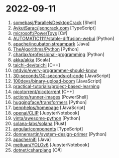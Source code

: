 # 2022-09-11

1. [somebasj/ParallelsDesktopCrack](https://github.com/somebasj/ParallelsDesktopCrack "Parallels Desktop for mac Crack") [Shell]
2. [AykutSarac/jsoncrack.com](https://github.com/AykutSarac/jsoncrack.com "🔮 Seamlessly visualize your JSON data instantly into graphs; paste, import or fetch!") [TypeScript]
3. [microsoft/PowerToys](https://github.com/microsoft/PowerToys "Windows system utilities to maximize productivity") [C#]
4. [AUTOMATIC1111/stable-diffusion-webui](https://github.com/AUTOMATIC1111/stable-diffusion-webui "Stable Diffusion web UI") [Python]
5. [apache/incubator-streampark](https://github.com/apache/incubator-streampark "StreamPark, Make stream processing easier! easy-to-use streaming application development framework and operation platform") [Java]
6. [TheAlgorithms/Python](https://github.com/TheAlgorithms/Python "All Algorithms implemented in Python") [Python]
7. [charlax/professional-programming](https://github.com/charlax/professional-programming "A collection of full-stack resources for programmers.") [Python]
8. [akka/akka](https://github.com/akka/akka "Build highly concurrent, distributed, and resilient message-driven applications on the JVM") [Scala]
9. [taichi-dev/taichi](https://github.com/taichi-dev/taichi "Productive & portable high-performance programming in Python.") [C++]
10. [mtdvio/every-programmer-should-know](https://github.com/mtdvio/every-programmer-should-know "A collection of (mostly) technical things every software developer should know about") 
11. [30-seconds/30-seconds-of-code](https://github.com/30-seconds/30-seconds-of-code "Short JavaScript code snippets for all your development needs") [JavaScript]
12. [100devs/binary-upload-boom](https://github.com/100devs/binary-upload-boom "The 100Devs Social Network") [JavaScript]
13. [practical-tutorials/project-based-learning](https://github.com/practical-tutorials/project-based-learning "Curated list of project-based tutorials") 
14. [picotorrent/picotorrent](https://github.com/picotorrent/picotorrent "A tiny, hackable BitTorrent client.") [C++]
15. [actions/runner-images](https://github.com/actions/runner-images "GitHub Actions runner images") [PowerShell]
16. [huggingface/transformers](https://github.com/huggingface/transformers "🤗 Transformers: State-of-the-art Machine Learning for Pytorch, TensorFlow, and JAX.") [Python]
17. [benphelps/homepage](https://github.com/benphelps/homepage "A highly customizable homepage (or startpage / application dashboard) with Docker and service API integrations.") [JavaScript]
18. [openai/CLIP](https://github.com/openai/CLIP "Contrastive Language-Image Pretraining") [JupyterNotebook]
19. [vinta/awesome-python](https://github.com/vinta/awesome-python "A curated list of awesome Python frameworks, libraries, software and resources") [Python]
20. [solana-labs/solana](https://github.com/solana-labs/solana "Web-Scale Blockchain for fast, secure, scalable, decentralized apps and marketplaces.") [Rust]
21. [angular/components](https://github.com/angular/components "Component infrastructure and Material Design components for Angular") [TypeScript]
22. [donnemartin/system-design-primer](https://github.com/donnemartin/system-design-primer "Learn how to design large-scale systems. Prep for the system design interview. Includes Anki flashcards.") [Python]
23. [apache/nifi](https://github.com/apache/nifi "Apache NiFi") [Java]
24. [meituan/YOLOv6](https://github.com/meituan/YOLOv6 "YOLOv6: a single-stage object detection framework dedicated to industrial applications.") [JupyterNotebook]
25. [dotnet/csharplang](https://github.com/dotnet/csharplang "The official repo for the design of the C# programming language") [C#]
